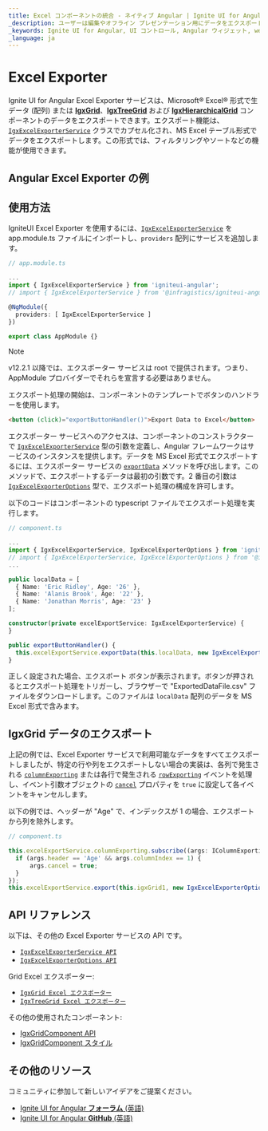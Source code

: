 ```yaml
---
title: Excel コンポーネントの統合 - ネイティブ Angular | Ignite UI for Angular
_description: ユーザーは編集やオフライン プレゼンテーション用にデータをエクスポートできます。Ignite UI for Angular コンポーネントと統合した Excel 形式でエクスポートできます。
_keywords: Ignite UI for Angular, UI コントロール, Angular ウィジェット, web ウィジェット, UI ウィジェット, Angular, ネイティブ Angular コントロール, ネイティブ Angular コンポーネント スィート, ネイティブ Angular コントロール, ネイティブ Angular コンポーネント ライブラリ, Angular Grid, Angular Data Grid, Angular Grid コントロール, Angular Grid コンポーネント, Excel エクスポート, Angular Excel コンポーネント, Angular エクスポート Excel
_language: ja
---
```


# Excel Exporter

<p class="highlight">

Ignite UI for Angular Excel Exporter サービスは、Microsoft® Excel® 形式で生データ (配列) または [**IgxGrid**](grid/grid.md)、[**IgxTreeGrid**](treegrid/tree-grid.md) および [**IgxHierarchicalGrid**](hierarchicalgrid/hierarchical-grid.md) コンポーネントのデータをエクスポートできます。エクスポート機能は、[`IgxExcelExporterService`]({environment:angularApiUrl}/classes/igxexcelexporterservice.html) クラスでカプセル化され、MS Excel テーブル形式でデータをエクスポートします。この形式では、フィルタリングやソートなどの機能が使用できます。</p>
<div class="divider"></div>

## Angular Excel Exporter の例


<code-view style="height: 100px;" 
           data-demos-base-url="{environment:demosBaseUrl}"
           explicit-editor="stackblitz"
           iframe-src="{environment:demosBaseUrl}/services/export-excel" alt="Angular Excel Exporter の例">
</code-view>

<div class="divider--half"></div>

## 使用方法

IgniteUI Excel Exporter を使用するには、[`IgxExcelExporterService`]({environment:angularApiUrl}/classes/igxexcelexporterservice.html) を app.module.ts ファイルにインポートし、`providers` 配列にサービスを追加します。

```typescript
// app.module.ts

...
import { IgxExcelExporterService } from 'igniteui-angular';
// import { IgxExcelExporterService } from '@infragistics/igniteui-angular'; for licensed package

@NgModule({
  providers: [ IgxExcelExporterService ]
})

export class AppModule {}
```

> [!Note]
> v12.2.1 以降では、エクスポーター サービスは root で提供されます。つまり、AppModule プロバイダーでそれらを宣言する必要はありません。

エクスポート処理の開始は、コンポーネントのテンプレートでボタンのハンドラーを使用します。

```html
<button (click)="exportButtonHandler()">Export Data to Excel</button>
```

エクスポーター サービスへのアクセスは、コンポーネントのコンストラクターで [`IgxExcelExporterService`]({environment:angularApiUrl}/classes/igxexcelexporterservice.html) 型の引数を定義し、Angular フレームワークはサービスのインスタンスを提供します。データを MS Excel 形式でエクスポートするには、エクスポーター サービスの [`exportData`]({environment:angularApiUrl}/classes/igxexcelexporterservice.html#exportdata) メソッドを呼び出します。このメソッドで、エクスポートするデータは最初の引数です。2 番目の引数は [`IgxExcelExporterOptions`]({environment:angularApiUrl}/classes/igxexcelexporteroptions.html) 型で、エクスポート処理の構成を許可します。

以下のコードはコンポーネントの typescript ファイルでエクスポート処理を実行します。

```typescript
// component.ts

...
import { IgxExcelExporterService, IgxExcelExporterOptions } from 'igniteui-angular';
// import { IgxExcelExporterService, IgxExcelExporterOptions } from '@infragistics/igniteui-angular'; for licensed package
...

public localData = [
  { Name: 'Eric Ridley', Age: '26' },
  { Name: 'Alanis Brook', Age: '22' },
  { Name: 'Jonathan Morris', Age: '23' }
];

constructor(private excelExportService: IgxExcelExporterService) {
}

public exportButtonHandler() {
  this.excelExportService.exportData(this.localData, new IgxExcelExporterOptions('ExportedDataFile'));
}

```

正しく設定された場合、エクスポート ボタンが表示されます。ボタンが押されるとエクスポート処理をトリガーし、ブラウザーで "ExportedDataFile.csv" ファイルをダウンロードします。このファイルは `localData` 配列のデータを MS Excel 形式で含みます。

## IgxGrid データのエクスポート

上記の例では、Excel Exporter サービスで利用可能なデータをすべてエクスポートしましたが、特定の行や列をエクスポートしない場合の実装は、各列で発生される [`columnExporting`]({environment:angularApiUrl}/classes/igxexcelexporterservice.html#columnexporting) または各行で発生される [`rowExporting`]({environment:angularApiUrl}/classes/igxexcelexporterservice.html#rowexporting) イベントを処理し、イベント引数オブジェクトの [`cancel`]({environment:angularApiUrl}/interfaces/irowexportingeventargs.html#cancel) プロパティを `true` に設定して各イベントをキャンセルします。

以下の例では、ヘッダーが "Age" で、インデックスが 1 の場合、エクスポートから列を除外します。

```typescript
// component.ts

this.excelExportService.columnExporting.subscribe((args: IColumnExportingEventArgs) => {
  if (args.header == 'Age' && args.columnIndex == 1) {
      args.cancel = true;
  }
});
this.excelExportService.export(this.igxGrid1, new IgxExcelExporterOptions('ExportedDataFile'));
```

## API リファレンス

以下は、その他の Excel Exporter サービスの API です。

* [`IgxExcelExporterService API`]({environment:angularApiUrl}/classes/igxexcelexporterservice.html)
* [`IgxExcelExporterOptions API`]({environment:angularApiUrl}/classes/igxexcelexporteroptions.html)

Grid Excel エクスポーター:
* [`IgxGrid Excel エクスポーター`](grid/export-excel.md)
* [`IgxTreeGrid Excel エクスポーター`](treegrid/export-excel.md)

その他の使用されたコンポーネント:
* [IgxGridComponent API]({environment:angularApiUrl}/classes/igxgridcomponent.html)
* [IgxGridComponent スタイル]({environment:sassApiUrl}/themes#function-grid-theme)

<div class="divider"></div>

## その他のリソース

<div class="divider--half"></div>
コミュニティに参加して新しいアイデアをご提案ください。

* [Ignite UI for Angular **フォーラム** (英語)](https://www.infragistics.com/community/forums/f/ignite-ui-for-angular)
* [Ignite UI for Angular **GitHub** (英語)](https://github.com/IgniteUI/igniteui-angular)
